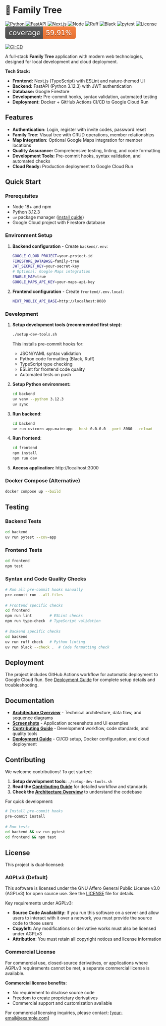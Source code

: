 # 🌳 Family Tree

![Python](https://img.shields.io/badge/Python-3.12.3-blue)
![FastAPI](https://img.shields.io/badge/FastAPI-0.112%2B-009485)
![Next.js](https://img.shields.io/badge/Next.js-14-black)
![Node](https://img.shields.io/badge/Node-20.x-339933)
![Ruff](https://img.shields.io/badge/Lint-ruff-46a7f8)
![Black](https://img.shields.io/badge/Format-black-000000)
![pytest](https://img.shields.io/badge/tests-pytest-0A9EDC)
[![License](https://img.shields.io/badge/License-AGPLv3-blue)](LICENSE)
![Coverage](docs/coverage.svg)

[![CI-CD](https://github.com/r39132/family-tree/actions/workflows/ci-cd.yml/badge.svg)](https://github.com/r39132/family-tree/actions/workflows/ci-cd.yml)

A full‑stack **Family Tree** application with modern web technologies, designed for local development and cloud deployment.

**Tech Stack:**
- **Frontend:** Next.js (TypeScript) with ESLint and nature‑themed UI
- **Backend:** FastAPI (Python 3.12.3) with JWT authentication
- **Database:** Google Firestore
- **Development:** Pre-commit hooks, syntax validation, automated testing
- **Deployment:** Docker + GitHub Actions CI/CD to Google Cloud Run

## Features

- **Authentication:** Login, register with invite codes, password reset
- **Family Tree:** Visual tree with CRUD operations, member relationships
- **Map Integration:** Optional Google Maps integration for member locations
- **Quality Assurance:** Comprehensive testing, linting, and code formatting
- **Development Tools:** Pre-commit hooks, syntax validation, and automated checks
- **Cloud Ready:** Production deployment to Google Cloud Run

## Quick Start

### Prerequisites

- Node 18+ and npm
- Python 3.12.3
- `uv` package manager ([install guide](https://docs.astral.sh/uv/))
- Google Cloud project with Firestore database

### Environment Setup

1. **Backend configuration** - Create `backend/.env`:
   ```bash
   GOOGLE_CLOUD_PROJECT=your-project-id
   FIRESTORE_DATABASE=family-tree
   JWT_SECRET_KEY=your-secret-key
   # Optional: Google Maps integration
   ENABLE_MAP=true
   GOOGLE_MAPS_API_KEY=your-maps-api-key
   ```

2. **Frontend configuration** - Create `frontend/.env.local`:
   ```bash
   NEXT_PUBLIC_API_BASE=http://localhost:8080
   ```

### Development

1. **Setup development tools (recommended first step):**
   ```bash
   ./setup-dev-tools.sh
   ```
   This installs pre-commit hooks for:
   - JSON/YAML syntax validation
   - Python code formatting (Black, Ruff)
   - TypeScript type checking
   - ESLint for frontend code quality
   - Automated tests on push

2. **Setup Python environment:**
   ```bash
   cd backend
   uv venv --python 3.12.3
   uv sync
   ```

3. **Run backend:**
   ```bash
   cd backend
   uv run uvicorn app.main:app --host 0.0.0.0 --port 8080 --reload
   ```

4. **Run frontend:**
   ```bash
   cd frontend
   npm install
   npm run dev
   ```

5. **Access application:** http://localhost:3000

### Docker Compose (Alternative)

```bash
docker compose up --build
```

## Testing

### Backend Tests
```bash
cd backend
uv run pytest --cov=app
```

### Frontend Tests
```bash
cd frontend
npm test
```

### Syntax and Code Quality Checks
```bash
# Run all pre-commit hooks manually
pre-commit run --all-files

# Frontend specific checks
cd frontend
npm run lint        # ESLint checks
npm run type-check  # TypeScript validation

# Backend specific checks
cd backend
uv run ruff check   # Python linting
uv run black --check .  # Code formatting check
```

## Deployment

The project includes GitHub Actions workflow for automatic deployment to Google Cloud Run. See [Deployment Guide](docs/DEPLOYMENT.md) for complete setup details and troubleshooting.

## Documentation

- **[Architecture Overview](docs/ARCHITECTURE.md)** - Technical architecture, data flow, and sequence diagrams
- **[Screenshots](docs/SCREENSHOTS.md)** - Application screenshots and UI examples
- **[Contributing Guide](docs/CONTRIBUTING.md)** - Development workflow, code standards, and quality tools
- **[Deployment Guide](docs/DEPLOYMENT.md)** - CI/CD setup, Docker configuration, and cloud deployment

## Contributing

We welcome contributions! To get started:

1. **Setup development tools:** `./setup-dev-tools.sh`
2. **Read the [Contributing Guide](docs/CONTRIBUTING.md)** for detailed workflow and standards
3. **Check the [Architecture Overview](docs/ARCHITECTURE.md)** to understand the codebase

For quick development:
```bash
# Install pre-commit hooks
pre-commit install

# Run tests
cd backend && uv run pytest
cd frontend && npm test
```

## License

This project is dual-licensed:

### AGPLv3 (Default)

This software is licensed under the GNU Affero General Public License v3.0 (AGPLv3) for open source use. See the [LICENSE](LICENSE) file for details.

Key requirements under AGPLv3:
- **Source Code Availability**: If you run this software on a server and allow users to interact with it over a network, you must provide the source code to those users
- **Copyleft**: Any modifications or derivative works must also be licensed under AGPLv3
- **Attribution**: You must retain all copyright notices and license information

### Commercial License

For commercial use, closed-source derivatives, or applications where AGPLv3 requirements cannot be met, a separate commercial license is available.

**Commercial license benefits:**
- No requirement to disclose source code
- Freedom to create proprietary derivatives
- Commercial support and customization available

For commercial licensing inquiries, please contact: [your-email@example.com]
